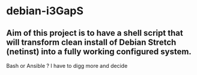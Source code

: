 # debian-i3GapS

## Aim of this project is to have a shell script that will transform clean install of Debian Stretch (netinst) into a fully working configured system.


Bash or Ansible ? I have to digg more and decide 
